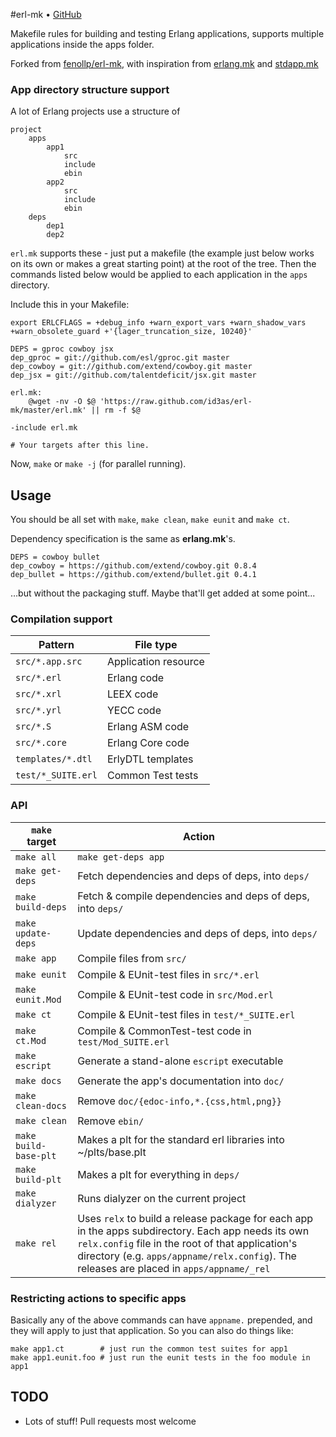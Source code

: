 #erl-mk • [GitHub](//github.com/id3as/erl-mk)

Makefile rules for building and testing Erlang applications, supports multiple applications inside the apps folder.

Forked from [fenollp/erl-mk](https://github.com/fenollp/erl-mk), with inspiration from [erlang.mk](https://github.com/extend/erlang.mk) and [stdapp.mk](https://github.com/richcarl/stdapp.mk)

### App directory structure support
A lot of Erlang projects use a structure of

```
project
	apps
		app1
			src
			include
			ebin
		app2
			src
			include
			ebin
	deps
		dep1
		dep2
```

`erl.mk` supports these - just put a makefile (the example just below works on its own or makes a great starting point) at the root of the tree.  Then the commands listed below would be applied to each application in the `apps` directory.  

Include this in your Makefile:
```make
export ERLCFLAGS = +debug_info +warn_export_vars +warn_shadow_vars +warn_obsolete_guard +'{lager_truncation_size, 10240}' 

DEPS = gproc cowboy jsx
dep_gproc = git://github.com/esl/gproc.git master
dep_cowboy = git://github.com/extend/cowboy.git master
dep_jsx = git://github.com/talentdeficit/jsx.git master

erl.mk:
	@wget -nv -O $@ 'https://raw.github.com/id3as/erl-mk/master/erl.mk' || rm -f $@

-include erl.mk

# Your targets after this line.
```

Now, `make` or `make -j` (for parallel running).

## Usage
You should be all set with `make`, `make clean`, `make eunit` and `make ct`.

Dependency specification is the same as **erlang.mk**'s.
```make
DEPS = cowboy bullet
dep_cowboy = https://github.com/extend/cowboy.git 0.8.4
dep_bullet = https://github.com/extend/bullet.git 0.4.1
```
…but without the packaging stuff.  Maybe that'll get added at some point...

### Compilation support
| Pattern            | File type            |
| ------------------ | -------------------- |
| `src/*.app.src`    | Application resource |
| `src/*.erl`        | Erlang code          |
| `src/*.xrl`        | LEEX code            |
| `src/*.yrl`        | YECC code            |
| `src/*.S`          | Erlang ASM code      |
| `src/*.core`       | Erlang Core code     |
| `templates/*.dtl`  | ErlyDTL templates    |
| `test/*_SUITE.erl` | Common Test tests    |

### API
| `make` target         | Action                                                          |
| --------------------- | --------------------------------------------------------------- |
| `make all`            | `make get-deps app`                                             |
| `make get-deps`       | Fetch dependencies and deps of deps, into `deps/`               |
| `make build-deps`     | Fetch & compile dependencies and deps of deps, into `deps/`     |
| `make update-deps`    | Update dependencies and deps of deps, into `deps/`              |
| `make app`            | Compile files from `src/` | `templates/`                        |
| `make eunit`          | Compile & EUnit-test files in `src/*.erl`                       |
| `make eunit.Mod`      | Compile & EUnit-test code in `src/Mod.erl`                      |
| `make ct`             | Compile & EUnit-test files in `test/*_SUITE.erl`                |
| `make ct.Mod`         | Compile & CommonTest-test code in `test/Mod_SUITE.erl`          |
| `make escript`        | Generate a stand-alone `escript` executable                     |
| `make docs`           | Generate the app's documentation into `doc/`                    |
| `make clean-docs`     | Remove `doc/{edoc-info,*.{css,html,png}}`                       |
| `make clean`          | Remove `ebin/`                                                  |
| `make build-base-plt` | Makes a plt for the standard erl libraries into ~/plts/base.plt |
| `make build-plt`      | Makes a plt for everything in `deps/`                           |
| `make dialyzer`       | Runs dialyzer on the current project                            |
| `make rel`            | Uses `relx` to build a release package for each app in the apps subdirectory.  Each app needs its own `relx.config` file in the root of that application's directory (e.g. `apps/appname/relx.config`).  The releases are placed in `apps/appname/_rel`

### Restricting actions to specific apps
Basically any of the above commands can have ```appname.``` prepended, and they will apply to just that application.
So you can also do things like:

```
make app1.ct		# just run the common test suites for app1
make app1.eunit.foo	# just run the eunit tests in the foo module in app1
```

## TODO
* Lots of stuff!  Pull requests most welcome
